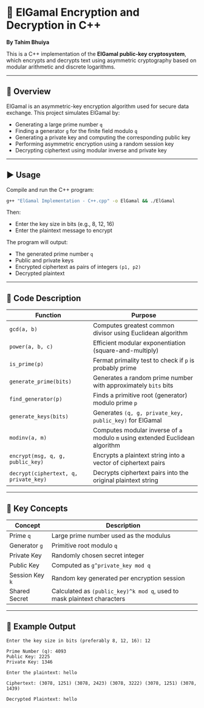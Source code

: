 
# 🔐 ElGamal Encryption and Decryption in C++  
**By Tahim Bhuiya**

This is a C++ implementation of the **ElGamal public-key cryptosystem**, which encrypts and decrypts text using asymmetric cryptography based on modular arithmetic and discrete logarithms.

---

## 📜 Overview  
ElGamal is an asymmetric-key encryption algorithm used for secure data exchange. This project simulates ElGamal by:

- Generating a large prime number `q`  
- Finding a generator `g` for the finite field modulo `q`  
- Generating a private key and computing the corresponding public key  
- Performing asymmetric encryption using a random session key  
- Decrypting ciphertext using modular inverse and private key  

---

## ▶️ Usage  

Compile and run the C++ program:  
```bash
g++ "ElGamal Implementation - C++.cpp" -o ElGamal && ./ElGamal
```

Then:  
- Enter the key size in bits (e.g., 8, 12, 16)  
- Enter the plaintext message to encrypt  

The program will output:  
- The generated prime number `q`  
- Public and private keys  
- Encrypted ciphertext as pairs of integers `(p1, p2)`  
- Decrypted plaintext  

---
## 🧠 Code Description  

| Function                      | Purpose                                                                   |
|-------------------------------|---------------------------------------------------------------------------|
| `gcd(a, b)`                   | Computes greatest common divisor using Euclidean algorithm                |
| `power(a, b, c)`              | Efficient modular exponentiation (square-and-multiply)                    |
| `is_prime(p)`                 | Fermat primality test to check if `p` is probably prime                  |
| `generate_prime(bits)`        | Generates a random prime number with approximately `bits` bits           |
| `find_generator(p)`           | Finds a primitive root (generator) modulo prime `p`                      |
| `generate_keys(bits)`         | Generates `(q, g, private_key, public_key)` for ElGamal                   |
| `modinv(a, m)`                | Computes modular inverse of `a` modulo `m` using extended Euclidean algorithm |
| `encrypt(msg, q, g, public_key)` | Encrypts a plaintext string into a vector of ciphertext pairs           |
| `decrypt(ciphertext, q, private_key)` | Decrypts ciphertext pairs into the original plaintext string        |
---

## 🔐 Key Concepts  

| Concept         | Description                                                                      |
|-----------------|----------------------------------------------------------------------------------|
| Prime `q`       | Large prime number used as the modulus                                          |
| Generator `g`   | Primitive root modulo `q`                                                       |
| Private Key     | Randomly chosen secret integer                                                  |
| Public Key      | Computed as `g^private_key mod q`                                               |
| Session Key `k` | Random key generated per encryption session                                    |
| Shared Secret   | Calculated as `(public_key)^k mod q`, used to mask plaintext characters         |

---
## 🧪 Example Output  
```
Enter the key size in bits (preferably 8, 12, 16): 12

Prime Number (q): 4093
Public Key: 2225
Private Key: 1346

Enter the plaintext: hello

Ciphertext: (3078, 1251) (3078, 2423) (3078, 3222) (3078, 1251) (3078, 1439) 

Decrypted Plaintext: hello